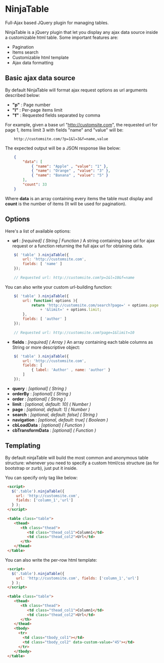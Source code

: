 # NinjaTable
Full-Ajax based JQuery plugin for managing tables.

NinjaTable is a jQuery plugin that let you display any ajax data source inside a customizable html table.
Some important features are:
 - Pagination
 - Items search
 - Customizable html template
 - Ajax data formatting

## Basic ajax data source
By default NinjaTable will format ajax request options as url arguments described below:
 - **"p"** : Page number
 - **"l"** : Per-page items limit
 - **"f"** : Requested fields separated by comma

For example, given a base url "http://customsite.com", the requested url for page 1, items limit 3 with fields "name" and "value" will be:
```
    http://customsite.com/?p=1&l=3&f=name,value
```
The expected output will be a JSON response like below:
```json
    {
        "data": [
            { "name": "Apple" , "value": "1" },
            { "name": "Orange" , "value": "3" },
            { "name": "Banana" , "value": "5" }
        ],
        "count": 33
    }
```
Where **data** is an array containing every items the table must display and **count** is the number of items (It will be used for pagination).

## Options
Here's a list of available options:
 - **url** : *\[required\] \( String | Function \)* A string containing base url for ajax request or a function returning the full ajax url for obtaining data.
```javascript
    $( 'table' ).ninjaTable({
        url: 'http://customsite.com',
        fields: [ 'name' ] 
    });
    
    // Requested url: http://customsite.com?p=1&l=10&f=name
```
You can also write your custom url-building function:
```javascript
    $( 'table' ).ninjaTable({
        url: function( options ){
            return 'http://customsite.com/search?page=' + options.page 
                + '&limit=' + options.limit;
        },
        fields: [ 'author' ] 
    });
    
    // Requested url: http://customsite.com?page=1&limit=10
```

 - **fields** : *\[required\] \( Array \)* An array containing each table columns as String or more descriptive object:
```javascript
    $( 'table' ).ninjaTable({
        url: 'http://customsite.com',
        fields: [ 
            { label: 'Author' , name: 'author' } 
        ] 
    });
```
 - **query** : *\[optional\] \( String \)*
 - **orderBy** : *\[optional\] \( String \)*
 - **order** : *\[optional\] \( String \)*
 - **limit** : *\[optional, default: 10\] \( Number \)*
 - **page** : *\[optional, default: 1\] \( Number )*
 - **search** : *\[optional, default: false\] \( String \)*
 - **navigation** : *\[optional, default: true\] \( Boolean \)*
 - **cbLoadData** : *\[optional\] \( Function \)*
 - **cbTransformData** : *\[optional\] \( Function \)*

## Templating

By default ninjaTable will build the most common and anonymous table structure: whenever you need to specify a custom html/css structure (as for bootstrap or zurb), just put it inside.

You can specify only <thead> tag like below:

```html
 <script> 
   $('.table').ninjaTable({
     url: 'http://customsite.com',
     fields: ['column_1','url']
   } ); 
 </script>
 
 <table class="table">
    <thead>
       <th class="thead">
          <td class="thead_col1">Column1</td>
          <td class="thead_col2">Url</td>
       </th>
    </thead>
 </table>
```

You can also write the per-row html template:

```html
 <script> 
   $('.table').ninjaTable({
     url: 'http://customsite.com', fields: ['column_1','url']
   } ); 
 </script>
 
 <table class="table">
    <thead>
       <th class="thead">
          <td class="thead_col1">Column1</td>
          <td class="thead_col2">Url</td>
       </th>
    </thead>
    <tbody>
      <tr>
        <td class="tbody_col1"></td>
        <td class="tbody_col2" data-custom-value="45"></td>
      </tr>
    </tbody>
 </table>
```
